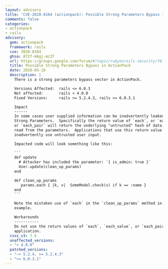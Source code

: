 ```yaml
---
layout: advisory
title: 'CVE-2020-8164 (actionpack): Possible Strong Parameters Bypass in ActionPack'
comments: false
categories:
- actionpack
- rails
advisory:
  gem: actionpack
  framework: rails
  cve: 2020-8164
  ghsa: 8727-m6gj-mc37
  url: https://groups.google.com/forum/#!topic/rubyonrails-security/f6ioe4sdpbY
  title: Possible Strong Parameters Bypass in ActionPack
  date: 2020-05-18
  description: |
    There is a strong parameters bypass vector in ActionPack.

    Versions Affected:  rails <= 6.0.3
    Not affected:       rails < 4.0.0
    Fixed Versions:     rails >= 5.2.4.3, rails >= 6.0.3.1

    Impact
    ------
    In some cases user supplied information can be inadvertently leaked from
    Strong Parameters.  Specifically the return value of `each`, or `each_value`,
    or `each_pair` will return the underlying "untrusted" hash of data that was
    read from the parameters.  Applications that use this return value may be
    inadvertently use untrusted user input.

    Impacted code will look something like this:

    ```
    def update
      # Attacker has included the parameter: `{ is_admin: true }`
      User.update(clean_up_params)
    end

    def clean_up_params
       params.each { |k, v|  SomeModel.check(v) if k == :name }
    end
    ```

    Note the mistaken use of `each` in the `clean_up_params` method in the above
    example.

    Workarounds
    -----------
    Do not use the return values of `each`, `each_value`, or `each_pair` in your
    application.
  cvss_v3: 7.5
  unaffected_versions:
  - "< 4.0.0"
  patched_versions:
  - "~> 5.2.4, >= 5.2.4.3"
  - ">= 6.0.3.1"
---
```

